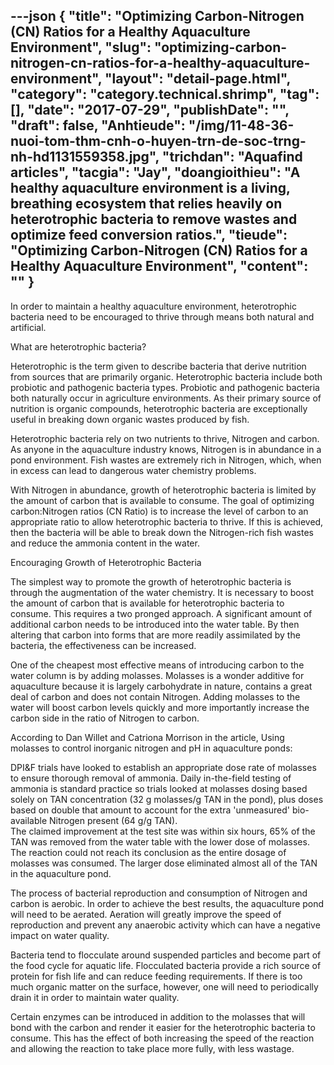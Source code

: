 ---json
{
    "title": "Optimizing Carbon-Nitrogen (CN) Ratios for a Healthy Aquaculture Environment",
    "slug": "optimizing-carbon-nitrogen-cn-ratios-for-a-healthy-aquaculture-environment",
    "layout": "detail-page.html",
    "category": "category.technical.shrimp",
    "tag": [],
    "date": "2017-07-29",
    "publishDate": "",
    "draft": false,
    "Anhtieude": "/img/11-48-36-nuoi-tom-thm-cnh-o-huyen-trn-de-soc-trng-nh-hd1131559358.jpg",
    "trichdan": "Aquafind articles",
    "tacgia": "Jay",
    "doangioithieu": "A healthy aquaculture environment is a living, breathing ecosystem that relies heavily on heterotrophic bacteria to remove wastes and optimize feed conversion ratios.",
    "tieude": "Optimizing Carbon-Nitrogen (CN) Ratios for a Healthy Aquaculture Environment",
    "__content__": ""
}
---
<p><span style="font-size:14px">In order to maintain a healthy aquaculture environment, heterotrophic bacteria need to be encouraged to thrive through means both natural and artificial.</span></p>

<p><span style="font-size:14px">What are heterotrophic bacteria?</span></p>

<p><span style="font-size:14px">Heterotrophic is the term given to describe bacteria that derive nutrition from sources that are primarily organic. Heterotrophic bacteria include both probiotic and pathogenic bacteria types. Probiotic and pathogenic bacteria both naturally occur in agriculture environments. As their primary source of nutrition is organic compounds, heterotrophic bacteria are exceptionally useful in breaking down organic wastes produced by fish.</span></p>

<p><span style="font-size:14px">Heterotrophic bacteria rely on two nutrients to thrive, Nitrogen and carbon. As anyone in the aquaculture industry knows, Nitrogen is in abundance in a pond environment. Fish wastes are extremely rich in Nitrogen, which, when in excess can lead to dangerous water chemistry problems.</span></p>

<p><span style="font-size:14px">With Nitrogen in abundance, growth of heterotrophic bacteria is limited by the amount of carbon that is available to consume. The goal of optimizing carbon:Nitrogen ratios (CN Ratio) is to increase the level of carbon to an appropriate ratio to allow heterotrophic bacteria to thrive. If this is achieved, then the bacteria will be able to break down the Nitrogen-rich fish wastes and reduce the ammonia content in the water.</span></p>

<p><span style="font-size:14px">Encouraging Growth of Heterotrophic Bacteria</span></p>

<p><span style="font-size:14px">The simplest way to promote the growth of heterotrophic bacteria is through the augmentation of the water chemistry. It is necessary to boost the amount of carbon that is available for heterotrophic bacteria to consume. This requires a two pronged approach. A significant amount of additional carbon needs to be introduced into the water table. By then altering that carbon into forms that are more readily assimilated by the bacteria, the effectiveness can be increased.</span></p>

<p><span style="font-size:14px">One of the cheapest most effective means of introducing carbon to the water column is by adding molasses. Molasses is a wonder additive for aquaculture because it is largely carbohydrate in nature, contains a great deal of carbon and does not contain Nitrogen. Adding molasses to the water will boost carbon levels quickly and more importantly increase the carbon side in the ratio of Nitrogen to carbon.</span></p>

<p><span style="font-size:14px">According to Dan Willet and Catriona Morrison in the article, Using molasses to control inorganic nitrogen and pH in aquaculture ponds:</span></p>

<p><span style="font-size:14px">DPI&amp;F trials have looked to establish an appropriate dose rate of molasses to ensure thorough removal of ammonia. Daily in-the-field testing of ammonia is standard practice so trials looked at molasses dosing based solely on TAN concentration (32 g molasses/g TAN in the pond), plus doses based on double that amount to account for the extra &#39;unmeasured&#39; bio-available Nitrogen present (64 g/g TAN).&nbsp;<br />
The claimed improvement at the test site was within six hours, 65% of the TAN was removed from the water table with the lower dose of molasses. The reaction could not reach its conclusion as the entire dosage of molasses was consumed. The larger dose eliminated almost all of the TAN in the aquaculture pond.</span></p>

<p><span style="font-size:14px">The process of bacterial reproduction and consumption of Nitrogen and carbon is aerobic. In order to achieve the best results, the aquaculture pond will need to be aerated. Aeration will greatly improve the speed of reproduction and prevent any anaerobic activity which can have a negative impact on water quality.</span></p>

<p><span style="font-size:14px">Bacteria tend to flocculate around suspended particles and become part of the food cycle for aquatic life. Flocculated bacteria provide a rich source of protein for fish life and can reduce feeding requirements. If there is too much organic matter on the surface, however, one will need to periodically drain it in order to maintain water quality.</span></p>

<p><span style="font-size:14px">Certain enzymes can be introduced in addition to the molasses that will bond with the carbon and render it easier for the heterotrophic bacteria to consume. This has the effect of both increasing the speed of the reaction and allowing the reaction to take place more fully, with less wastage.</span></p>
